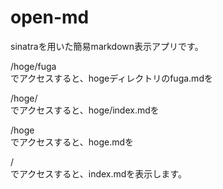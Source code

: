 # open-md
sinatraを用いた簡易markdown表示アプリです。

/hoge/fuga  
でアクセスすると、hogeディレクトリのfuga.mdを

/hoge/  
でアクセスすると、hoge/index.mdを

/hoge  
でアクセスすると、hoge.mdを

/  
でアクセスすると、index.mdを表示します。
